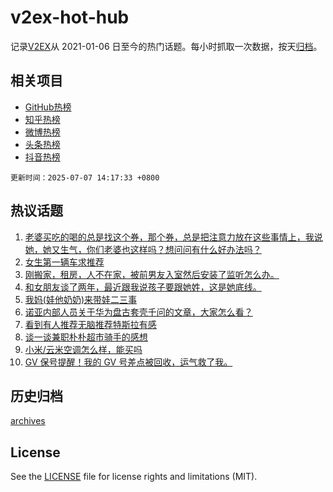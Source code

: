 # v2ex-hot-hub

 记录[V2EX](https://www.v2ex.com/)从 2021-01-06 日至今的热门话题。每小时抓取一次数据，按天[归档](archives)。
 
 ## 相关项目

- [GitHub热榜](https://github.com/lonnyzhang423/github-hot-hub)
- [知乎热榜](https://github.com/lonnyzhang423/zhihu-hot-hub)
- [微博热榜](https://github.com/lonnyzhang423/weibo-hot-hub)
- [头条热榜](https://github.com/lonnyzhang423/toutiao-hot-hub)
- [抖音热榜](https://github.com/lonnyzhang423/douyin-hot-hub)


 `更新时间：2025-07-07 14:17:33 +0800`

## 热议话题

1. [老婆买吃的喝的总是找这个券，那个券，总是把注意力放在这些事情上，我说她，她又生气，你们老婆也这样吗？想问问有什么好办法吗？](https://www.v2ex.com/t/1143350)
1. [女生第一辆车求推荐](https://www.v2ex.com/t/1143380)
1. [刚搬家，租房，人不在家，被前男友入室然后安装了监听怎么办。](https://www.v2ex.com/t/1143405)
1. [和女朋友谈了两年，最近跟我说孩子要跟她姓，这是她底线。](https://www.v2ex.com/t/1143411)
1. [我妈(娃他奶奶)来带娃二三事](https://www.v2ex.com/t/1143432)
1. [诺亚内部人员关于华为盘古套壳千问的文章，大家怎么看？](https://www.v2ex.com/t/1143368)
1. [看到有人推荐无脑推荐特斯拉有感](https://www.v2ex.com/t/1143456)
1. [谈一谈兼职朴朴超市骑手的感想](https://www.v2ex.com/t/1143377)
1. [小米/云米空调怎么样，能买吗](https://www.v2ex.com/t/1143395)
1. [GV 保号提醒！我的 GV 号差点被回收，运气救了我。](https://www.v2ex.com/t/1143386)

## 历史归档

[archives](archives)

## License

See the [LICENSE](LICENSE) file for license rights and limitations (MIT).
